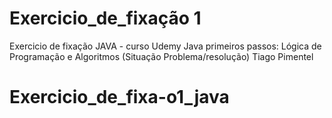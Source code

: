 # Exercicio_de_fixação 1
 Exercicio de fixação JAVA - curso Udemy Java primeiros passos: Lógica de Programação e Algoritmos (Situação Problema/resolução) Tiago Pimentel
# Exercicio_de_fixa-o1_java
